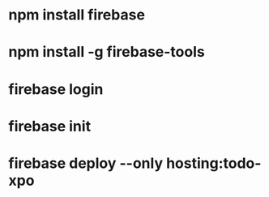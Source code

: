 <!-- FireBase Deploy ... -->
# npm install firebase
# npm install -g firebase-tools
# firebase login
# firebase init
  <!-- {
  "hosting": {
    "site": "todo-xpo",

    "public": "public",
    ...
  }
} -->
# firebase deploy --only hosting:todo-xpo